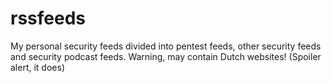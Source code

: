 # rssfeeds
My personal security feeds divided into pentest feeds, other security feeds and security podcast feeds. 
Warning, may contain Dutch websites!
(Spoiler alert, it does)
